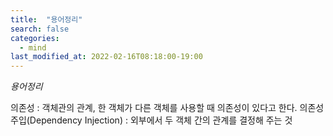 ```yaml
---
title:  "용어정리"
search: false
categories: 
  - mind
last_modified_at: 2022-02-16T08:18:00-19:00
---
```


_용어정리_


의존성 : 객체관의 관계, 한 객체가 다른 객체를 사용할 때 의존성이 있다고 한다.
의존성 주입(Dependency Injection) : 외부에서 두 객체 간의 관계를 결정해 주는 것